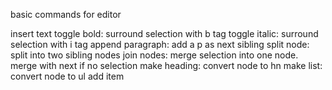basic commands for editor

insert text
toggle bold: surround selection with b tag
toggle italic: surround selection with i tag
append paragraph: add a p as next sibling
split node: split into two sibling nodes
join nodes: merge selection into one node. merge with next if no selection
make heading: convert node to hn
make list: convert node to ul
add item

